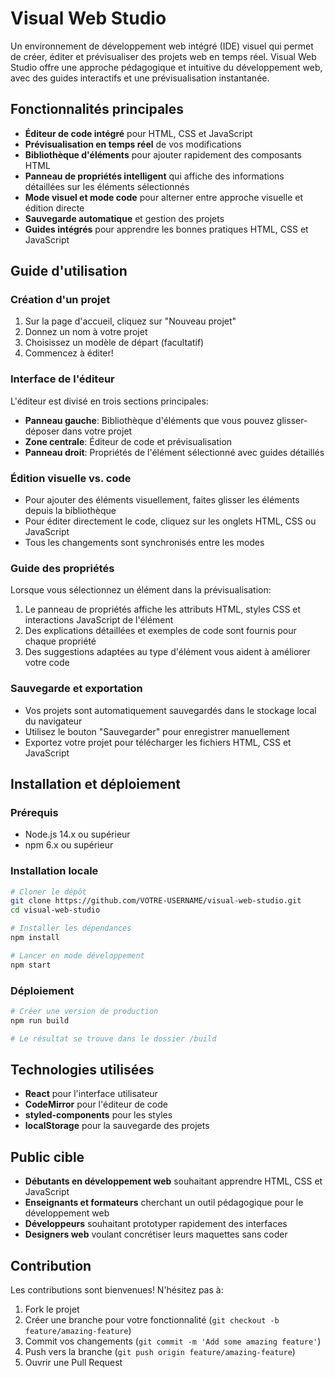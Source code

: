 # Visual Web Studio

Un environnement de développement web intégré (IDE) visuel qui permet de créer, éditer et prévisualiser des projets web en temps réel. Visual Web Studio offre une approche pédagogique et intuitive du développement web, avec des guides interactifs et une prévisualisation instantanée.


## Fonctionnalités principales

- **Éditeur de code intégré** pour HTML, CSS et JavaScript
- **Prévisualisation en temps réel** de vos modifications
- **Bibliothèque d'éléments** pour ajouter rapidement des composants HTML
- **Panneau de propriétés intelligent** qui affiche des informations détaillées sur les éléments sélectionnés
- **Mode visuel et mode code** pour alterner entre approche visuelle et édition directe
- **Sauvegarde automatique** et gestion des projets
- **Guides intégrés** pour apprendre les bonnes pratiques HTML, CSS et JavaScript

## Guide d'utilisation

### Création d'un projet

1. Sur la page d'accueil, cliquez sur "Nouveau projet"
2. Donnez un nom à votre projet
3. Choisissez un modèle de départ (facultatif)
4. Commencez à éditer!

### Interface de l'éditeur

L'éditeur est divisé en trois sections principales:

- **Panneau gauche**: Bibliothèque d'éléments que vous pouvez glisser-déposer dans votre projet
- **Zone centrale**: Éditeur de code et prévisualisation
- **Panneau droit**: Propriétés de l'élément sélectionné avec guides détaillés

### Édition visuelle vs. code

- Pour ajouter des éléments visuellement, faites glisser les éléments depuis la bibliothèque
- Pour éditer directement le code, cliquez sur les onglets HTML, CSS ou JavaScript
- Tous les changements sont synchronisés entre les modes

### Guide des propriétés

Lorsque vous sélectionnez un élément dans la prévisualisation:

1. Le panneau de propriétés affiche les attributs HTML, styles CSS et interactions JavaScript de l'élément
2. Des explications détaillées et exemples de code sont fournis pour chaque propriété
3. Des suggestions adaptées au type d'élément vous aident à améliorer votre code

### Sauvegarde et exportation

- Vos projets sont automatiquement sauvegardés dans le stockage local du navigateur
- Utilisez le bouton "Sauvegarder" pour enregistrer manuellement
- Exportez votre projet pour télécharger les fichiers HTML, CSS et JavaScript

## Installation et déploiement

### Prérequis

- Node.js 14.x ou supérieur
- npm 6.x ou supérieur

### Installation locale

```bash
# Cloner le dépôt
git clone https://github.com/VOTRE-USERNAME/visual-web-studio.git
cd visual-web-studio

# Installer les dépendances
npm install

# Lancer en mode développement
npm start
```

### Déploiement

```bash
# Créer une version de production
npm run build

# Le résultat se trouve dans le dossier /build
```

## Technologies utilisées

- **React** pour l'interface utilisateur
- **CodeMirror** pour l'éditeur de code
- **styled-components** pour les styles
- **localStorage** pour la sauvegarde des projets

## Public cible

- **Débutants en développement web** souhaitant apprendre HTML, CSS et JavaScript
- **Enseignants et formateurs** cherchant un outil pédagogique pour le développement web
- **Développeurs** souhaitant prototyper rapidement des interfaces
- **Designers web** voulant concrétiser leurs maquettes sans coder

## Contribution

Les contributions sont bienvenues! N'hésitez pas à:
1. Fork le projet
2. Créer une branche pour votre fonctionnalité (`git checkout -b feature/amazing-feature`)
3. Commit vos changements (`git commit -m 'Add some amazing feature'`)
4. Push vers la branche (`git push origin feature/amazing-feature`)
5. Ouvrir une Pull Request

